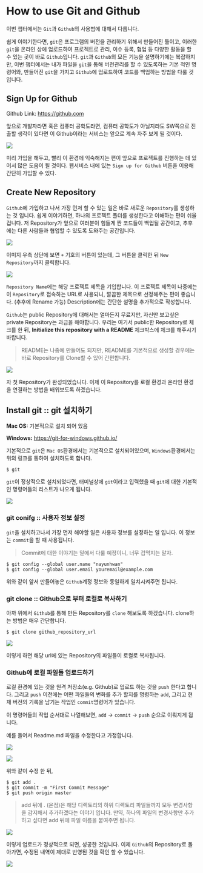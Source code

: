 # How to use Git and Github

이번 챕터에서는 `Git`과 `Github`의 사용법에 대해서 다룹니다.

쉽게 이야기한다면, `git`은 프로그램의 버전을 관리하기 위해서 만들어진 툴이고, 이러한 `git`을 온라인 상에 업로드하여 프로젝트로 관리, 이슈 등록, 협업 등 다양한 활동을 할 수 있는 곳이 바로 `Github`입니다. `git`과 `Github`의 모든 기능을 설명하기에는 복잡하지만, 이번 챕터에서는 내가 파일을 `git`을 통해 버전관리를 할 수 있도록하는 기본 적인 명령어와, 만들어진 `git`을 가지고 `Github`에 업로드하여 코드를 백업하는 방법을 다룰 것입니다.

## Sign Up for Github

Github Link: <https://github.com>

앞으로 개발자라면 혹은 컴퓨터 공학도라면, 컴퓨터 공학도가 아닐지라도 SW쪽으로 진출할 생각이 있다면 이 Github이라는 서비스는 앞으로 계속 자주 보게 될 것이다.

![](/assets/chapter2/github.png)

미리 가입을 해두고, 빨리 이 환경에 익숙해지는 편이 앞으로 프로젝트를 진행하는 데 있어서 많은 도움이 될 것이다.
웹서비스 내에 있는 `Sign up for Github` 버튼을 이용해 간단히 가입할 수 있다.

## Create New Repository

`Github`에 가입하고 나서 가장 먼저 할 수 있는 일은 바로 새로운 `Repository`를 생성하는 것 입니다. 쉽게 이야기하면, 하나의 프로젝트 폴더를 생성한다고 이해하는 편이 쉬울 겁니다. 저 Repository가 앞으로 여러분이 힘들게 짠 코드들이 백업될 공간이고, 추후에는 다른 사람들과 협업할 수 있도록 도와주는 공간입니다.

![](/assets/chapter2/new_repo.png)

이미지 우측 상단에 보면 `+` 기호의 버튼이 있는데, 그 버튼을 클릭한 뒤 `New Repository`까지 클릭합니다.

![](/assets/chapter2/create_repo.png)

`Repository Name`에는 해당 프로젝트 제목을 기입합니다. 이 프로젝트 제목이 나중에는 이 `Repository`로 접속하는 URL로 사용되니, 깔끔한 제목으로 선정해주는 편이 좋습니다. (추후에 Rename 가능) Description에는 간단한 설명을 추가적으로 작성합니다.

`Github`는 public Repository에 대해서는 얼마든지 무료지만, 자신만 보고싶은 private Repository는 과금을 해야합니다. 우리는 여기서 public한 Repository로 체크를 한 뒤, **Initialize this repository with a README** 체크박스에 체크를 해주시기 바랍니다.

> README는 나중에 만들어도 되지만, README를 기본적으로 생성할 경우에는 바로 Repository를 Clone할 수 있어 간편합니다.

![](/assets/chapter2/test.png)

자 첫 Repository가 완성되었습니다. 이제 이 Repository를 로컬 환경과 온라인 환경을 연결하는 방법을 배워보도록 하겠습니다.


## Install git :: git 설치하기

**Mac OS:** 기본적으로 설치 되어 있음

**Windows:** <https://git-for-windows.github.io/>

기본적으로 `git`은 `Mac OS`환경에서는 기본적으로 설치되어있으며, `Windows`환경에서는 위의 링크를 통하여 설치하도록 합니다.
```
$ git
```
`git`이 정상적으로 설치되었다면, 터미널상에 `git`이라고 입력했을 때 `git`에 대한 기본적인 명령어들의 리스트가 나오게 됩니다.

![](/assets/chapter2/git.png)

### git conifg :: 사용자 정보 설정
`git`을 설치하고나서 가장 먼저 해야할 일은 사용자 정보를 설정하는 일 입니다. 이 정보는 `commit`을 할 때 사용됩니다.

> Commit에 대한 이야기는 밑에서 다룰 예정이니, 너무 겁먹지는 말자.

```
$ git config --global user.name "nayunhwan"
$ git config --global user.email youremail@example.com
```

위와 같이 앞서 만들어놓은 `Github`계정 정보와 동일하게 일치시켜주면 됩니다.

### git clone :: Github으로 부터 로컬로 복사하기
아까 위에서 `Github`를 통해 만든 Repository를 `clone` 해보도록 하겠습니다. clone하는 방법은 매우 간단합니다.

```
$ git clone github_repository_url
```

![](/assets/chapter2/git.png)

이렇게 하면 해당 url에 있는 Repository의 파일들이 로컬로 복사됩니다.

### Github에 로컬 파일들 업로드하기
로컬 환경에 있는 것을 원격 저장소(e.g. Github)로 업로드 하는 것을 `push` 한다고 합니다. 그리고 `push` 이전에는 어떤 파일들의 변화를 추가 할지를 명령하는 `add`, 그리고 현재 버전의 기록을 남기는 작업인 `commit`명령어가 있습니다.

이 명령어들의 작업 순서대로 나열해보면, `add` -> `commit` -> `push` 순으로 이뤄지게 됩니다.

예를 들어서 Readme.md 파일을 수정한다고 가정합니다.

![](/assets/chapter2/before.png)

![](/assets/chapter2/after.png)

위와 같이 수정 한 뒤,

```
$ git add .
$ git commit -m "First Commit Message"
$ git push origin master
```
> add 뒤에 . (온점)은 해당 디렉토리의 하위 디렉토리 파일들까지 모두 변경사항을 감지해서 추가하겠다는 이야기 입니다. 만약, 하나의 파일의 변경사항만 추가하고 싶다면 add 뒤에 파일 이름을 붙여주면 됩니다.

![](/assets/chapter2/push.png)

이렇게 업로드가 정상적으로 되면, 성공한 것입니다. 이제 `Github`의 Repository로 돌아가면, 수정된 내역이 제대로 반영된 것을 확인 할 수 있습니다.

![](/assets/chapter2/result.png)
